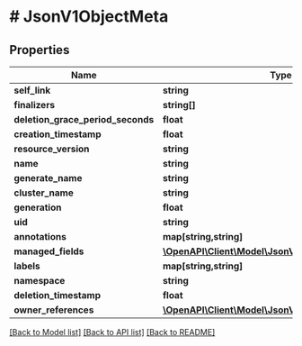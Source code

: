 # # JsonV1ObjectMeta

## Properties

Name | Type | Description | Notes
------------ | ------------- | ------------- | -------------
**self_link** | **string** |  | [optional]
**finalizers** | **string[]** |  | [optional]
**deletion_grace_period_seconds** | **float** |  | [optional]
**creation_timestamp** | **float** |  | [optional]
**resource_version** | **string** |  | [optional]
**name** | **string** |  | [optional]
**generate_name** | **string** |  | [optional]
**cluster_name** | **string** |  | [optional]
**generation** | **float** |  | [optional]
**uid** | **string** |  | [optional]
**annotations** | **map[string,string]** |  | [optional]
**managed_fields** | [**\OpenAPI\Client\Model\JsonV1ManagedFieldsEntry[]**](JsonV1ManagedFieldsEntry.md) |  | [optional]
**labels** | **map[string,string]** |  | [optional]
**namespace** | **string** |  | [optional]
**deletion_timestamp** | **float** |  | [optional]
**owner_references** | [**\OpenAPI\Client\Model\JsonV1OwnerReference[]**](JsonV1OwnerReference.md) |  | [optional]

[[Back to Model list]](../../README.md#models) [[Back to API list]](../../README.md#endpoints) [[Back to README]](../../README.md)
